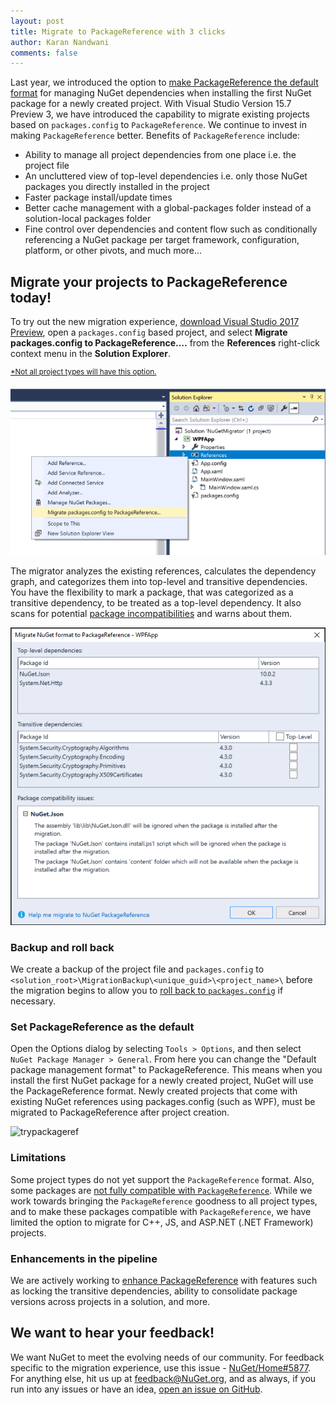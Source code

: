 ```yaml
---
layout: post
title: Migrate to PackageReference with 3 clicks
author: Karan Nandwani
comments: false
---
```


Last year, we introduced the option to [make PackageReference the default format](https://blog.nuget.org/20170316/NuGet-now-fully-integrated-into-MSBuild.html#what-about-other-project-types-that-are-not-net-core) for managing NuGet dependencies when installing the first NuGet package for a newly created project. With Visual Studio Version 15.7 Preview 3, we have introduced the capability to migrate existing projects based on `packages.config` to `PackageReference`. We continue to invest in making `PackageReference` better. Benefits of `PackageReference` include:
* Ability to manage all project dependencies from one place i.e. the project file
* An uncluttered view of top-level dependencies i.e. only those NuGet packages you directly installed in the project
* Faster package install/update times
* Better cache management with a global-packages folder instead of a solution-local packages folder
* Fine control over dependencies and content flow such as conditionally referencing a NuGet package per target framework, configuration, platform, or other pivots, and much more...

## Migrate your projects to PackageReference today!

To try out the new migration experience, [download Visual Studio 2017 Preview](https://www.visualstudio.com/vs/preview/), open a `packages.config` based project, and select **Migrate packages.config to PackageReference....** from the **References** right-click context menu in the **Solution Explorer**.

<sup>[*Not all project types will have this option.](#limitations)</sup>

![tryprmigrator](../images/2018-04-04-migrate-packages-config-to-package-reference/2018.04.04.15.7Prev3.nuget_migrator.PNG)

The migrator analyzes the existing references, calculates the dependency graph, and categorizes them into top-level and transitive dependencies. You have the flexibility to mark a package, that was categorized as a transitive dependency, to be treated as a top-level dependency. It also scans for potential [package incompatibilities](https://docs.microsoft.com/en-us/nuget/reference/migrate-packages-config-to-package-reference#package-compatibility-issues) and warns about them.

![migratordialog](../images/2018-04-04-migrate-packages-config-to-package-reference/2018.04.04.15.7Prev3.nuget_migrator_dialog.PNG)

### Backup and roll back
We create a backup of the project file and `packages.config` to `<solution_root>\MigrationBackup\<unique_guid>\<project_name>\` before the migration begins to allow you to [roll back to `packages.config`](https://docs.microsoft.com/en-us/nuget/reference/migrate-packages-config-to-package-reference#how-to-roll-back-to-packagesconfig) if necessary.

### Set PackageReference as the default
Open the Options dialog by selecting `Tools > Options`, and then select  `NuGet Package Manager > General`. From here you can change the "Default package management format" to PackageReference. This means when you install the first NuGet package for a newly created project, NuGet will use the PackageReference format. Newly created projects that come with existing NuGet references using packages.config (such as WPF), must be migrated to PackageReference after project creation.

![trypackageref](../images/2017-03-16-NuGet-now-fully-integrated-into-MSBuild/trypackageref.gif)

### Limitations
Some project types do not yet support the `PackageReference` format. Also, some packages are [not fully compatible with `PackageReference`](https://docs.microsoft.com/en-us/nuget/reference/migrate-packages-config-to-package-reference#package-compatibility-issues). While we work towards bringing the `PackageReference` goodness to all project types, and to make these packages compatible with `PackageReference`, we have limited the option to migrate for C++, JS, and ASP.NET (.NET Framework) projects.

### Enhancements in the pipeline
We are actively working to [enhance PackageReference](https://github.com/NuGet/Home/issues/6763) with features such as locking the transitive dependencies, ability to consolidate package versions across projects in a solution, and more.

## We want to hear your feedback!
We want NuGet to meet the evolving needs of our community. For feedback specific to the migration experience, use this issue - [NuGet/Home#5877](https://github.com/NuGet/Home/issues/5877). For anything else, hit us up at [feedback@NuGet.org](mailto:feedback@nuget.org), and as always, if you run into any issues or have an idea, [open an issue on GitHub](https://github.com/Nuget/Home/issues).
